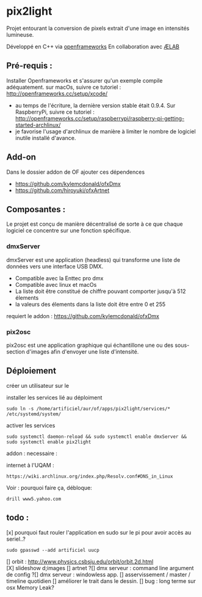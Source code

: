 # pix2light

Projet entourant la conversion de pixels extrait d'une image en intensités lumineuse.

Développé en C++ via [openframeworks](http://openframeworks.cc)
En collaboration avec [ÆLAB](http://aelab.com/wp/?portfolio=irradier-irradiate-v2)



## Pré-requis : 
Installer Openframeworks et s'assurer qu'un exemple compile adéquatement.
sur macOs, suivre ce tutoriel : http://openframeworks.cc/setup/xcode/
* au temps de l'écriture, la dernière version stable était 0.9.4.
Sur RaspberryPi, suivre ce tutoriel : http://openframeworks.cc/setup/raspberrypi/raspberry-pi-getting-started-archlinux/ 
* je favorise  l'usage d'archlinux de manière à limiter le nombre de logiciel inutile installé d'avance.  	
 
 
## Add-on
Dans le dossier addon de OF ajouter ces dépendences 

* https://github.com/kylemcdonald/ofxDmx
* https://github.com/hiroyuki/ofxArtnet


## Composantes : 

Le projet est conçu de manière décentralisé  de sorte à ce que chaque logiciel ce concentre sur une fonction spécifique.

### dmxServer 
dmxServer est une application (headless) qui transforme une liste de données vers une interface USB DMX. 

* Compatible avec la Enttec pro dmx
* Compatible avec linux et macOs
* La liste doit être constitué de chiffre pouvant comporter jusqu'à 512 élements 
* la valeurs des élements dans la liste doit être entre 0 et 255 

requiert le addon : https://github.com/kylemcdonald/ofxDmx
		  
### pix2osc
pix2osc est une application graphique qui échantillone une ou des sous-section d'images afin d'envoyer une liste d'intensité.



## Déploiement 





créer un utilisateur sur le 


installer les services lié au déploiment 
```
sudo ln -s /home/artificiel/aur/of/apps/pix2light/services/*  /etc/systemd/system/ 
```
activer les services 
```
sudo systemctl daemon-reload && sudo systemctl enable dmxServer && sudo systemctl enable pix2light
```


addon  : necessaire : 



internet à l'UQAM :

```
https://wiki.archlinux.org/index.php/Resolv.conf#DNS_in_Linux
```

Voir : pourquoi faire ça, débloque: 
```
drill www5.yahoo.com 
```



## todo :
[x] pourquoi faut rouler l'application en sudo sur le pi pour avoir accès au seriel..?
```
sudo gpasswd --add artificiel uucp
```
[] orbit : http://www.physics.csbsju.edu/orbit/orbit.2d.html		
[X] slideshow d;images
[] artnet
?[] dmx serveur : command line argument de config
?[] dmx serveur : windowless app.
[] asservissement / master / timeline quotidien
[] améliorer le trait dans le dessin.
[] bug : long terme sur osx Memory Leak? 
